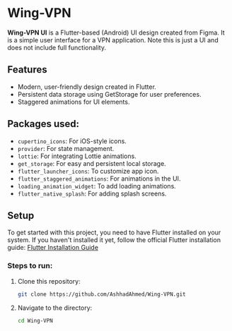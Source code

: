 # Wing-VPN

**Wing-VPN UI** is a Flutter-based (Android) UI design created from Figma. It is a simple user interface for a VPN application. Note this is just a UI and does not include full functionality.

## Features
- Modern, user-friendly design created in Flutter.
- Persistent data storage using GetStorage for user preferences.
- Staggered animations for UI elements.
  
## Packages used:
- `cupertino_icons`: For iOS-style icons.
- `provider`: For state management.
- `lottie`: For integrating Lottie animations.
- `get_storage`: For easy and persistent local storage.
- `flutter_launcher_icons`: To customize app icon.
- `flutter_staggered_animations`: For animations in the UI.
- `loading_animation_widget`: To add loading animations.
- `flutter_native_splash`: For adding splash screens.

## Setup

To get started with this project, you need to have Flutter installed on your system. If you haven't installed it yet, follow the official Flutter installation guide: [Flutter Installation Guide](https://flutter.dev/docs/get-started/install)

### Steps to run:
1. Clone this repository:
   ```bash
   git clone https://github.com/AshhadAhmed/Wing-VPN.git

2. Navigate to the directory: 
   ```bash
   cd Wing-VPN